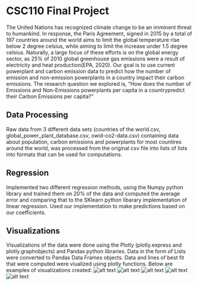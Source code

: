 # CSC110 Final Project
The United Nations has recognized climate change to be an imminent threat to humankind.  In response, the Paris Agreement, signed in 2015 by a total of 197 countries around the world aims to limit the global temperature rise below 2 degree celsius,  while aiming to limit the increase under 1.5 degree celsius. Naturally, a large focus of these efforts is on the global energy sector, as 25% of 2010 global greenhouse gas emissions were a result of electricity and heat production(EPA, 2020).
Our goal is to use current powerplant and carbon emission data to predict how the number of emission and non-emission powerplants in a country impact their carbon emissions. The research question we explored is, “How does the number of Emissions and Non-Emissions powerplants per capita in a countrypredict their Carbon Emissions per capita?”

## Data Processing
Raw data from 3 different data sets (countries of the world.csv, global_power_plant_database.csv, owid-co2-data.csv) containing data about population, carbon emissions and powerplants for most countires around the world, was processed from the original csv file into lists of lists into formats that can be used for computations. 

## Regression
Implemented two different regression methods, using the Numpy python library and trained them on 20% of the data and computed the average error and comparing that to the SKlearn python libarary implementation of linear regression. Used our implementation to make predictions based on our coefficients.  

## Visualizations
Visualizations of the data were done using the Plotly (plotly.express and plotly.graphobjects) and Pandas python libraries. 
Data in the form of Lists were converted to Pandas Data Frames objects. Data and lines of best fit that were computed were viualized using plotly functions.
Below are examples of visualizations created: 
![alt text](https://www.online-convert.com/downloadfile/30873725-f1a6-443b-9f0b-33725eb0b700/49577bb1-a124-437f-8b43-e3e798f042d4)
![alt text](https://www.online-convert.com/downloadfile/bd2edbae-b037-4475-8ca6-e6d09080f3d3/fc5a4b3a-dc4c-46a4-ae58-8d8fdf193fa3)
![alt text](https://www.online-convert.com/downloadfile/30873725-f1a6-443b-9f0b-33725eb0b700/e3818cdf-b3ff-439f-bedb-d3cd85dfc12e)
![alt text](https://www.online-convert.com/downloadfile/30873725-f1a6-443b-9f0b-33725eb0b700/99f2f238-4d60-4512-b654-ae736b5f0621)
![alt text](https://www.online-convert.com/downloadfile/07c9b4ba-c946-4fd2-b113-fc52643bdeda/33245609-6112-49bc-a79f-10dd41da1aec)
